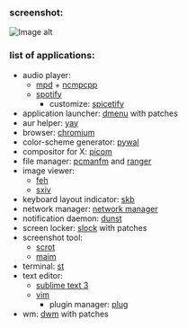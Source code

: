### screenshot:

![Image alt](https://raw.githubusercontent.com/sadparadiseinhell/dotfiles/master/images/dwmscrot.png)

### list of applications:

* audio player:
  - [mpd](https://www.musicpd.org/) + [ncmpcpp](https://rybczak.net/ncmpcpp/)
  - [spotify](https://www.spotify.com/us/download/linux)
    - customize: [spicetify](https://github.com/khanhas/spicetify-cli)
* application launcher: [dmenu](https://tools.suckless.org/dmenu/) with patches
* aur helper: [yay](https://github.com/Jguer/yay)
* browser: [chromium](https://www.chromium.org/)
* color-scheme generator: [pywal](https://github.com/dylanaraps/pywal)
* compositor for X: [picom](https://github.com/yshui/picom)
* file manager: [pcmanfm](https://wiki.lxde.org/en/PCManFM) and [ranger](https://ranger.github.io/)
* image viewer:
  - [feh](https://feh.finalrewind.org/)
  - [sxiv](https://github.com/muennich/sxiv)
* keyboard layout indicator: [skb](https://plhk.ru/)
* network manager: [network manager](https://wiki.gnome.org/Projects/NetworkManager/)
* notification daemon: [dunst](https://dunst-project.org/)
* screen locker: [slock](https://tools.suckless.org/slock/) with patches
* screenshot tool:
  - [scrot](https://github.com/resurrecting-open-source-projects/scrot)
  - [maim](https://github.com/naelstrof/maim)
* terminal: [st](https://st.suckless.org/)
* text editor:
  - [sublime text 3](https://www.sublimetext.com/3)
  - [vim](https://www.vim.org/)
    - plugin manager: [plug](https://github.com/junegunn/vim-plug)
* wm: [dwm](https://dwm.suckless.org/) with patches
